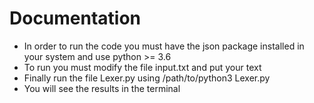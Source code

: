 # Documentation

* In order to run the code you must have the json package installed in your system and use python >= 3.6
* To run you must modify the file input.txt and put your text 
* Finally run the file Lexer.py using /path/to/python3 Lexer.py
* You will see  the results in the terminal

